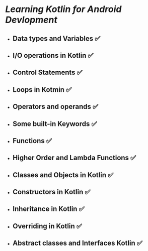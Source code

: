 # _Learning Kotlin for Android Devlopment_

- ## Data types and Variables ✅
- ## I/O operations in Kotlin ✅
- ## Control Statements ✅
- ## Loops in Kotmin ✅
- ## Operators and operands ✅
- ## Some built-in Keywords ✅
- ## Functions ✅
- ## Higher Order and Lambda Functions ✅
- ## Classes and Objects in Kotlin ✅
- ## Constructors in Kotlin ✅
- ## Inheritance in Kotlin ✅
- ## Overriding in Kotlin ✅
- ## Abstract classes and Interfaces Kotlin ✅
